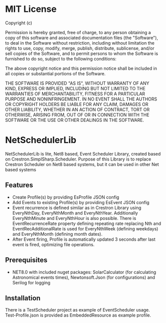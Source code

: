 # ﻿MIT License

Copyright (c) <year> <your name or organization>

Permission is hereby granted, free of charge, to any person obtaining a copy
of this software and associated documentation files (the "Software"), to deal
in the Software without restriction, including without limitation the rights
to use, copy, modify, merge, publish, distribute, sublicense, and/or sell
copies of the Software, and to permit persons to whom the Software is
furnished to do so, subject to the following conditions:

The above copyright notice and this permission notice shall be included in all
copies or substantial portions of the Software.

THE SOFTWARE IS PROVIDED "AS IS", WITHOUT WARRANTY OF ANY KIND, EXPRESS OR
IMPLIED, INCLUDING BUT NOT LIMITED TO THE WARRANTIES OF MERCHANTABILITY,
FITNESS FOR A PARTICULAR PURPOSE AND NONINFRINGEMENT. IN NO EVENT SHALL THE
AUTHORS OR COPYRIGHT HOLDERS BE LIABLE FOR ANY CLAIM, DAMAGES OR OTHER
LIABILITY, WHETHER IN AN ACTION OF CONTRACT, TORT OR OTHERWISE, ARISING FROM,
OUT OF OR IN CONNECTION WITH THE SOFTWARE OR THE USE OR OTHER DEALINGS IN THE
SOFTWARE.

# NetSchedulerLib
NetSchedulerLib is lite, Net8 based, Event Scheduler Library, created based on Crestron.SimplSharp.Scheduler.
Purpose of this Library is to replace Crestron Scheduler on Net8 based systems, but it can be used in other Net based systems

## Features
- Create Profile(s) by providing EsProfile JSON config
- Add Events to existing Profile(s) by providing EsEvent JSON config
- Event recurrence is defined similar as in Crestron Library using EveryNthDay, EveryNthMonth and EveryNthYear. Additionally
EveryNthMinute and EveryNthHour is also possible. There is EventRecurrenceRate property defining repeating rate replacing Nth and EventRecAdditionalRate is used for EveryNthWeek (defining weekdays) and EveryNthMonth (defining month dates).
- After Event firing, Profile is automatically updated 3 seconds after last event is fired, optimizing file operations.
## Prerequisites
- NET8.0 with included nuget packages: SolarCalculator (for calculating Astronomical events times), Newtonsoft.Json (for configurations) and Serilog for logging

## Installation
There is a TestScheduler project as example of EventScheduler usage. Test-Profile.json is provided as EmbeddedResource as example profile.
